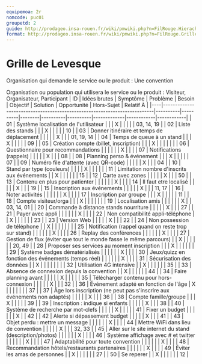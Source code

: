 ```yaml
---
equipemoa: 2r
nomcode: puc01
groupetd: 2
guide: http://prodageo.insa-rouen.fr/wiki/pmwiki.php?n=FilRouge.HierachiserBesoins
format: http://prodageo.insa-rouen.fr/wiki/pmwiki.php?n=FilRouge.GrilleLevesque
---
```


# Grille de Levesque

Organisation qui demande le service ou le produit : Une convention

Organisation ou population qui utilisera le service ou le produit : Visiteur, Organisateur, Participant
| ID | Idées brutes                                                             | Symptôme | Problème | Besoin | Objectif | Solution | Opportunité | Hors-Sujet | Relatif À  |
|----|--------------------------------------------------------------------------|----------|----------|--------|----------|----------|-------------|------------|------------|
| 01 | Système localisation de l'utilisateur                                    |          |          | X      |          |          |             |            | 03, 14, 19 |
| 02 | Liste des stands                                                         |          |          | X      |          |          |             |            | 10         |
| 03 | Donner itinéraire et temps de déplacement                                |          |          |        |          | X        |             |            | 01, 19, 14 |
| 04 | Temps de queue à un stand                                                |          |          | X      |          |          |             |            | 09         |
| 05 | Création compte (billet, inscription)                                    |          |          | X      |          |          |             |            |            |
| 06 | Questionnaire pour recommandations                                       |          |          |        |          |          | X           |            |            |
| 07 | Notifications (rappels)                                                  |          |          |        |          | X        |             |            | 08         |
| 08 | Planning perso & événement                                               |          |          | X      |          |          |             |            | 07         |
| 09 | Numéro file d'attente (avec QR-code)                                     |          |          |        |          | X        |             |            | 04         |
| 10 | Stand par type (couleurs)                                                |          |          |        | X        |          |             |            |            |
| 11 | Limitation nombre d'inscrits aux événements                              |          | X        |        |          |          |             |            | 15         |
| 12 | Carte avec zones                                                         |          |          |        |          | X        |             |            | 50         |
| 13 | Contenu en plus pour patienter                                           |          |          |        |          |          | X           |            |            |
| 14 | Il faut etre localisé                                                    |          |          |        |          | X        |             |            | 19         |
| 15 | Inscription aux événements                                               |          |          |        |          | X        |             |            | 11, 17     |
| 16 | Noter activités                                                          |          |          |        |          |          | X           |            |            |
| 17 | Inscription par groupe                                                   |          |          | X      |          |          |             |            | 11         |
| 18 | Compte visiteur/orga                                                     |          |          | X      |          |          |             |            |            |
| 19 | Localisation amis                                                        |          |          |        |          |          | X           |            | 03, 14, 01 |
| 20 | Commande à distance stands nourriture                                    |          |          |        |          | X        |             |            | 27         |
| 21 | Payer avec appli                                                         |          |          |        |          |          | X           |            |            |
| 22 | Non compatibilité appli-téléphone                                        |          | X        |        |          |          |             |            | 23         |
| 23 | Version Web                                                              |          |          |        |          | X        |             |            | 22         |
| 24 | Non possession de téléphone                                              |          | X        |        |          |          |             |            |            |
| 25 | Notification (rappel quand on reste trop sur stand)                      |          |          |        |          |          | X           |            |            |
| 26 | Replay des conférences                                                   |          |          |        |          |          | X           |            |            |
| 27 | Gestion de flux (éviter que tout le monde fasse le même parcours)        |          | X        |        |          |          |             |            | 20, 49     |
| 28 | Proposer ses services au moment inscription                              |          |          | X      |          |          |             |            |            |
| 29 | Système badges dématérialisés                                            |          |          |        |          |          | X           |            |            |
| 30 | Jeux/quizz en fonction des événements (temps réel)                       |          |          |        |          |          | X           |            |            |
| 31 | Sécurisation des données                                                 |          | X        |        |          |          |             |            |            |
| 32 | Utilisation 4G intensive                                                 |          | X        |        |          |          |             |            | 35         |
| 33 | Absence de connexion depuis la convention                                |          | X        |        |          |          |             |            | 44         |
| 34 | Faire planning avant                                                     |          |          |        |          | X        |             |            |            |
| 35 | Télécharger contenu pour hors-connexion                                  |          |          |        |          | X        |             |            | 32         |
| 36 | Événement adapté en fonction de l'âge                                    | X        |          |        |          |          |             |            | 37         |
| 37 | Âge lors inscription (ne peut pas s'inscrire aux événements non adaptés) |          |          |        |          | X        |             |            | 36         |
| 38 | Compte famille/groupe                                                    |          |          | X      |          |          |             |            | 39         |
| 39 | Inscription : indique si enfants                                         |          |          |        |          | X        |             |            | 38         |
| 40 | Système de recherche par mot-clefs                                       |          |          |        |          | X        |             |            |            |
| 41 | Fixer un budget                                                          |          |          |        |          |          | X           |            | 42         |
| 42 | Alerte si dépassement budget                                             |          |          |        |          | X        |             |            | 41         |
| 43 | Objet perdu : mettre un message                                          |          |          |        |          |          | X           |            |            |
| 44 | Mettre WiFi dans lieu de convention                                      |          |          |        |          | X        |             |            | 32, 33     |
| 45 | Aller sur le site internet du stand (description/photos)                 |          |          |        |          |          | X           |            |            |
| 46 | Système affichage avec # et twitter                                      |          |          |        |          |          | X           |            |            |
| 47 | Adaptabilité pour toute convention                                       |          |          |        |          |          | X           |            |            |
| 48 | Recommandation hôtels/restaurants partenaires                            |          |          |        |          |          | X           |            |            |
| 49 | Éviter les amas de personnes                                             |          | X        |        |          |          |             |            | 27         |
| 50 | Se reperer                                                               |          | X        |        |          |          |             |            | 12         |
